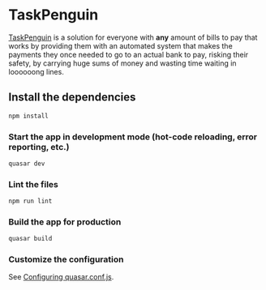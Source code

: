 # TaskPenguin

[TaskPenguin](https://taskpenguin.surge.sh/) is a solution for everyone with **any** amount of bills to pay that works by providing them with an automated system that makes the payments they once needed to go to an actual bank to pay, risking their safety, by carrying huge sums of money and wasting time waiting in loooooong lines.


## Install the dependencies
```bash
npm install
```

### Start the app in development mode (hot-code reloading, error reporting, etc.)
```bash
quasar dev
```

### Lint the files
```bash
npm run lint
```

### Build the app for production
```bash
quasar build
```

### Customize the configuration
See [Configuring quasar.conf.js](https://quasar.dev/quasar-cli/quasar-conf-js).
